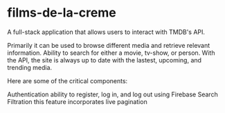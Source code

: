# films-de-la-creme
A full-stack application that allows users to interact with TMDB's API.

Primarily it can be used to browse different media and retrieve relevant information. Ability to search for either a movie, tv-show, or person. With the API, the site is always up to date with the lastest, upcoming, and trending media. 

Here are some of the critical components:

Authentication
ability to register, log in, and log out using Firebase
Search Filtration
this feature incorporates live pagination
